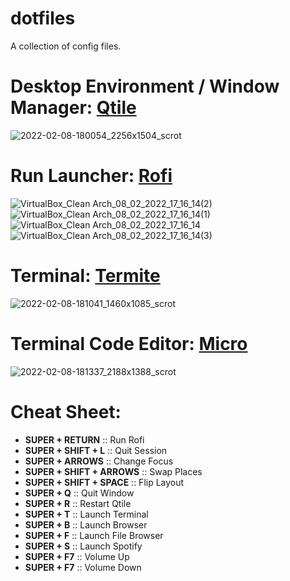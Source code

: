 # dotfiles
A collection of config files.

# Desktop Environment / Window Manager: [Qtile](https://github.com/qtile/qtile)
![2022-02-08-180054_2256x1504_scrot](https://user-images.githubusercontent.com/79030093/153037567-fbade0b4-4b68-49ac-81dc-89545491f47c.png)

# Run Launcher: [Rofi](https://github.com/davatorium/rofi)
![VirtualBox_Clean Arch_08_02_2022_17_16_14(2)](https://user-images.githubusercontent.com/79030093/153042809-1edee07e-4faf-4361-91bb-040d9d913b60.png)
![VirtualBox_Clean Arch_08_02_2022_17_16_14(1)](https://user-images.githubusercontent.com/79030093/153042889-abdb9240-a2cf-4e71-a765-8bb7f417a7cb.png)
![VirtualBox_Clean Arch_08_02_2022_17_16_14](https://user-images.githubusercontent.com/79030093/153042868-7f0d0ce3-1aba-41ee-a9cf-d6de819c6cef.png)
![VirtualBox_Clean Arch_08_02_2022_17_16_14(3)](https://user-images.githubusercontent.com/79030093/153042938-2bd15306-0659-4522-8842-33c515632695.png)

# Terminal: [Termite](https://github.com/thestinger/termite)
![2022-02-08-181041_1460x1085_scrot](https://user-images.githubusercontent.com/79030093/153039308-e1e29d79-64b6-4fff-8f4d-7940709c8d41.png)

# Terminal Code Editor: [Micro](https://github.com/zyedidia/micro)
![2022-02-08-181337_2188x1388_scrot](https://user-images.githubusercontent.com/79030093/153039775-56a7c949-b01f-48c3-bf52-86aa169858fc.png)

# Cheat Sheet:
- **SUPER + RETURN** :: Run Rofi
- **SUPER + SHIFT + L** :: Quit Session
- **SUPER + ARROWS** :: Change Focus
- **SUPER + SHIFT + ARROWS** :: Swap Places
- **SUPER + SHIFT + SPACE** :: Flip Layout
- **SUPER + Q** :: Quit Window
- **SUPER + R** :: Restart Qtile
- **SUPER + T** :: Launch Terminal
- **SUPER + B** :: Launch Browser
- **SUPER + F** :: Launch File Browser
- **SUPER + S** :: Launch Spotify
- **SUPER + F7** :: Volume Up
- **SUPER + F7** :: Volume Down

